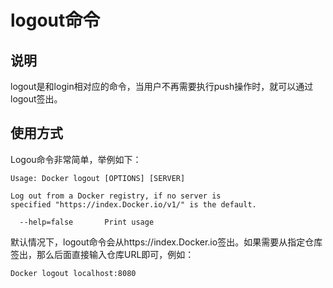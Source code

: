 # logout命令

## 说明

logout是和login相对应的命令，当用户不再需要执行push操作时，就可以通过logout签出。

## 使用方式

Logou命令非常简单，举例如下：

```shell
Usage: Docker logout [OPTIONS] [SERVER]

Log out from a Docker registry, if no server is
specified "https://index.Docker.io/v1/" is the default.

  --help=false       Print usage
```


默认情况下，logout命令会从https://index.Docker.io签出。如果需要从指定仓库签出，那么后面直接输入仓库URL即可，例如：

```shell
Docker logout localhost:8080
```

